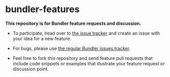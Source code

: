 # bundler-features

**This repository is for Bundler feature requests and discussion.**

+ To participate, head over to [the issue tracker](https://github.com/bundler/bundler-features/issues) and create an issue with your idea for a new feature.

+ For bugs, please use [the regular Bundler issues tracker](https://github.com/bundler/bundler/issues).

+ Feel free to fork this repository and send feature pull requests that include code snippets or examples that illustrate your feature request or discussion point.
